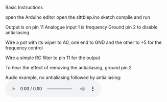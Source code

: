 Basic Instructions

open the Arduino editor
open the slttblep.ino sketch
compile and run

Output is on pin 11
Analogue input 1 is frequency
Ground pin 2 to disable antialiasing

Wire a pot with its wiper to A0, one end to GND and the other to +5 for the
frequency control

Wire a simple RC filter to pin 11 for the output

To hear the effect of removing the antialiasing, ground pin 2

Audio example, no antialiasing followed by antialiasing:
<audio controls src="media/blepsweep.ogg">Sorry, it's not possible to play this clip</audio>
